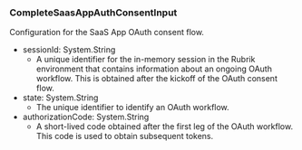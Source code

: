 ### CompleteSaasAppAuthConsentInput
Configuration for the SaaS App OAuth consent flow.

- sessionId: System.String
  - A unique identifier for the in-memory session in the Rubrik environment that contains information about an ongoing OAuth workflow. This is obtained after the kickoff of the OAuth consent flow.
- state: System.String
  - The unique identifier to identify an OAuth workflow.
- authorizationCode: System.String
  - A short-lived code obtained after the first leg of the OAuth workflow. This code is used to obtain subsequent tokens.

